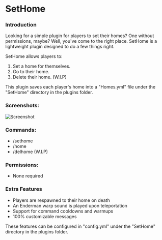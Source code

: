 # SetHome

### Introduction
Looking for a simple plugin for players to set their homes? One without permissions, maybe? Well, you've come to the right place. SetHome is a lightweight plugin designed to do a few things right.

SetHome allows players to:
1) Set a home for themselves.
2) Go to their home.
3) Delete their home. (W.I.P)

This plugin saves each player's home into a "Homes.yml" file under the "SetHome" directory in the plugins folder.

### Screenshots:
![Screenshot](https://i.imgur.com/GK3eEFD.png)

### Commands:
- /sethome
- /home
- /delhome (W.I.P)

### Permissions:
- None required

### Extra Features
- Players are respawned to their home on death
- An Enderman warp sound  is played upon teleportation
- Support for command cooldowns and warmups
- 100% customizable messages

These features can be configured in "config.yml" under the "SetHome" directory in the plugins folder.
